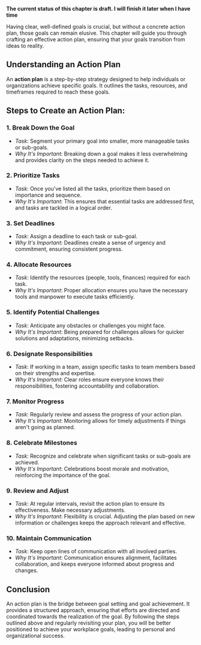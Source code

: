 **The current status of this chapter is draft. I will finish it later when I have time**

Having clear, well-defined goals is crucial, but without a concrete action plan, those goals can remain elusive. This chapter will guide you through crafting an effective action plan, ensuring that your goals transition from ideas to reality.

Understanding an Action Plan
----------------------------

An **action plan** is a step-by-step strategy designed to help individuals or organizations achieve specific goals. It outlines the tasks, resources, and timeframes required to reach these goals.

Steps to Create an Action Plan:
-------------------------------

### 1. **Break Down the Goal**

* *Task*: Segment your primary goal into smaller, more manageable tasks or sub-goals.
* *Why It's Important*: Breaking down a goal makes it less overwhelming and provides clarity on the steps needed to achieve it.

### 2. **Prioritize Tasks**

* *Task*: Once you've listed all the tasks, prioritize them based on importance and sequence.
* *Why It's Important*: This ensures that essential tasks are addressed first, and tasks are tackled in a logical order.

### 3. **Set Deadlines**

* *Task*: Assign a deadline to each task or sub-goal.
* *Why It's Important*: Deadlines create a sense of urgency and commitment, ensuring consistent progress.

### 4. **Allocate Resources**

* *Task*: Identify the resources (people, tools, finances) required for each task.
* *Why It's Important*: Proper allocation ensures you have the necessary tools and manpower to execute tasks efficiently.

### 5. **Identify Potential Challenges**

* *Task*: Anticipate any obstacles or challenges you might face.
* *Why It's Important*: Being prepared for challenges allows for quicker solutions and adaptations, minimizing setbacks.

### 6. **Designate Responsibilities**

* *Task*: If working in a team, assign specific tasks to team members based on their strengths and expertise.
* *Why It's Important*: Clear roles ensure everyone knows their responsibilities, fostering accountability and collaboration.

### 7. **Monitor Progress**

* *Task*: Regularly review and assess the progress of your action plan.
* *Why It's Important*: Monitoring allows for timely adjustments if things aren't going as planned.

### 8. **Celebrate Milestones**

* *Task*: Recognize and celebrate when significant tasks or sub-goals are achieved.
* *Why It's Important*: Celebrations boost morale and motivation, reinforcing the importance of the goal.

### 9. **Review and Adjust**

* *Task*: At regular intervals, revisit the action plan to ensure its effectiveness. Make necessary adjustments.
* *Why It's Important*: Flexibility is crucial. Adjusting the plan based on new information or challenges keeps the approach relevant and effective.

### 10. **Maintain Communication**

* *Task*: Keep open lines of communication with all involved parties.
* *Why It's Important*: Communication ensures alignment, facilitates collaboration, and keeps everyone informed about progress and changes.

Conclusion
----------

An action plan is the bridge between goal setting and goal achievement. It provides a structured approach, ensuring that efforts are directed and coordinated towards the realization of the goal. By following the steps outlined above and regularly revisiting your plan, you will be better positioned to achieve your workplace goals, leading to personal and organizational success.
